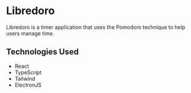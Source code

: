 # Libredoro
Libredoro is a timer application that uses the Pomodoro technique to help users manage time.

## Technologies Used
- React
- TypeScript
- Tailwind
- ElectronJS